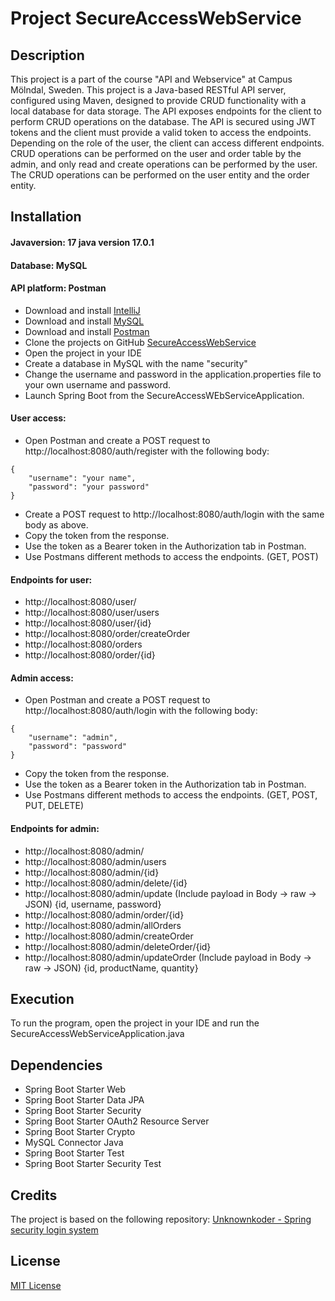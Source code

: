 # Project SecureAccessWebService

## Description
This project is a part of the course "API and Webservice" at Campus Mölndal, Sweden.
This project is a Java-based RESTful API server, configured using Maven, designed to provide CRUD functionality with a local database for data storage.
The API exposes endpoints for the client to perform CRUD operations on the database.
The API is secured using JWT tokens and the client must provide a valid token to access the endpoints.
Depending on the role of the user, the client can access different endpoints. 
CRUD operations can be performed on the user and order table by the admin, and only read and create operations can be performed by the user.
The CRUD operations can be performed on the user entity and the order entity.


## Installation
#### Javaversion: 17 java version 17.0.1
#### Database: MySQL
#### API platform: Postman
+ Download and install [IntelliJ](https://www.oracle.com/java/technologies/javase-jdk11-downloads.html)
+ Download and install [MySQL](https://dev.mysql.com/downloads/mysql/)
+ Download and install [Postman](https://www.postman.com/downloads/)
+ Clone the projects on GitHub [SecureAccessWebService](https://github.com/clarabrorson/SecureAccessWebService)
+ Open the project in your IDE
+ Create a database in MySQL with the name "security"
+ Change the username and password in the application.properties file to your own username and password.
+ Launch Spring Boot from the SecureAccessWEbServiceApplication.
#### User access:
+ Open Postman and create a POST request to http://localhost:8080/auth/register with the following body:
```
{
    "username": "your name",
    "password": "your password"
}
```
+ Create a POST request to http://localhost:8080/auth/login with the same body as above.
+ Copy the token from the response.
+ Use the token as a Bearer token in the Authorization tab in Postman.
+ Use Postmans different methods to access the endpoints. (GET, POST)

#### Endpoints for user:
+ http://localhost:8080/user/
+ http://localhost:8080/user/users
+ http://localhost:8080/user/{id}
+ http://localhost:8080/order/createOrder
+ http://localhost:8080/orders
+ http://localhost:8080/order/{id}

#### Admin access:
+ Open Postman and create a POST request to http://localhost:8080/auth/login with the following body:
```
{
    "username": "admin",
    "password": "password"
}
```
+ Copy the token from the response.
+ Use the token as a Bearer token in the Authorization tab in Postman.
+ Use Postmans different methods to access the endpoints. (GET, POST, PUT, DELETE)

#### Endpoints for admin:
+ http://localhost:8080/admin/
+ http://localhost:8080/admin/users
+ http://localhost:8080/admin/{id}
+ http://localhost:8080/admin/delete/{id}
+ http://localhost:8080/admin/update (Include payload in Body -> raw -> JSON) {id, username, password}
+ http://localhost:8080/admin/order/{id}
+ http://localhost:8080/admin/allOrders
+ http://localhost:8080/admin/createOrder
+ http://localhost:8080/admin/deleteOrder/{id}
+ http://localhost:8080/admin/updateOrder (Include payload in Body -> raw -> JSON) {id, productName, quantity}


## Execution
To run the program, open the project in your IDE and run the SecureAccessWebServiceApplication.java 

## Dependencies
+ Spring Boot Starter Web
+ Spring Boot Starter Data JPA 
+ Spring Boot Starter Security
+ Spring Boot Starter OAuth2 Resource Server
+ Spring Boot Starter Crypto
+ MySQL Connector Java
+ Spring Boot Starter Test
+ Spring Boot Starter Security Test

## Credits
The project is based on the following repository:
[Unknownkoder - Spring security login system](https://github.com/unknownkoder/spring-security-login-system)

## License
[MIT License](https://choosealicense.com/licenses/mit/)




